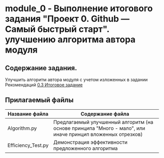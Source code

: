 module_0 - Выполнение итогового задания "Проект 0. Github — Самый быстрый старт". улучшению алгоритма автора модуля
==================================

Содержание задания. 
----------------------
Улучшить алгоритм автора модуля с учетом изложенных в задании Рекомендаций 
[0.3 Итоговое задание](https://lms.skillfactory.ru/courses/course-v1:Skillfactory+DST-12+11MAR2020/courseware/599daa54e7044888a28d7a445eb627bf/76ff4315f9114a9787c43326ee238c87/?child=first)

Прилагаемый файлы
----------------------

Название файла     | Содержание файла
----------------   |----------------------
Algorithm.py       | Предлагаемый улучшенный алгоритм (на основе принципа "Много - мало", или иначе принцип вложенных отрезков)
Efficiency_Test.py | Демонстрация эффективности предложенного алгоритма

